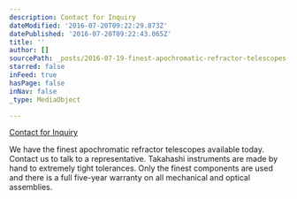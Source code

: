 ```yaml
---
description: Contact for Inquiry
dateModified: '2016-07-20T09:22:29.873Z'
datePublished: '2016-07-20T09:22:43.065Z'
title: ''
author: []
sourcePath: _posts/2016-07-19-finest-apochromatic-refractor-telescopes-available-today.md
starred: false
inFeed: true
hasPage: false
inNav: false
_type: MediaObject

---
```

[Contact for Inquiry][0]

We have the finest apochromatic refractor telescopes available today.   
Contact us to talk to a representative. Takahashi instruments are made by hand to extremely tight tolerances. Only the finest components are used and there is a full five-year warranty on all mechanical and optical assemblies.

[0]: https://thegrid.formstack.com/forms/takahashicontact